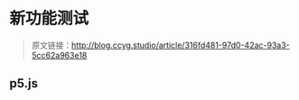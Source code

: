 # 新功能测试

[annotation]: <id> (316fd481-97d0-42ac-93a3-5cc62a963e18)
[annotation]: <status> (protect)
[annotation]: <create_time> (2019-04-18 23:13:09)
[annotation]: <category> (计算机技术)

> 原文链接：<http://blog.ccyg.studio/article/316fd481-97d0-42ac-93a3-5cc62a963e18>


## p5.js

<script src="https://cdn.jsdelivr.net/npm/jquery@3.4.0/dist/jquery.min.js"></script>




